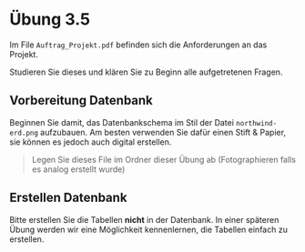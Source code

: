 # Übung 3.5 #

Im File `Auftrag_Projekt.pdf` befinden sich die Anforderungen an das Projekt.

Studieren Sie dieses und klären Sie zu Beginn alle aufgetretenen Fragen.

## Vorbereitung Datenbank ##

Beginnen Sie damit, das Datenbankschema im Stil der Datei `northwind-erd.png` aufzubauen.
Am besten verwenden Sie dafür einen Stift & Papier, sie können es jedoch auch digital erstellen.

> Legen Sie dieses File im Ordner dieser Übung ab (Fotographieren falls es analog erstellt wurde)

## Erstellen Datenbank ##

Bitte erstellen Sie die Tabellen **nicht** in der Datenbank. In einer späteren Übung werden wir
eine Möglichkeit kennenlernen, die Tabellen einfach zu erstellen.